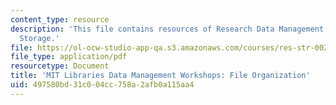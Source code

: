 ```yaml
---
content_type: resource
description: 'This file contains resources of Research Data Management: Sharing and
  Storage.'
file: https://ol-ocw-studio-app-qa.s3.amazonaws.com/courses/res-str-002-data-management-spring-2016/497580bd31c004cc758a2afb0a115aa4_MITRES_STR_002S16_File.pdf
file_type: application/pdf
resourcetype: Document
title: 'MIT Libraries Data Management Workshops: File Organization'
uid: 497580bd-31c0-04cc-758a-2afb0a115aa4
---
```

